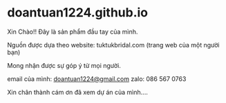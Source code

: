 # doantuan1224.github.io
Xin Chào!!
Đây là sản phẩm đầu tay của mình.

Nguồn được dựa theo website: tuktukbridal.com (trang web của một người bạn)

Mong nhận được sự góp ý từ mọi người.

email của mình: doantuan1224@gmail.com
zalo: 086 567 0763

Xin chân thành cám ơn đã xem dự án của mình....
